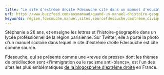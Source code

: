 ```yaml
---
title: "Le site d’extrême droite Fdesouche cité dans un manuel d'éducation civique"
url: https://www.buzzfeed.com/assmamaad/quand-un-manuel-dhistoire-geographie-cite-pour-source-un-sit
keywords: région,fdesouche,manuel,sites,sourcefdesouche,dextrême,civique,scolaire,twitter,stéphanie,revue,déducation,thèmes,cité,site
---
```

Stéphanie a 28 ans, et enseigne les lettres et l\'histoire-géographie dans un lycée professionnel de la région parisienne. Sur Twitter, elle a posté la photo d\'un manuel scolaire dans lequel le site d\'extrême droite Fdesouche est cité comme source.

Fdesouche, qui se présente comme une «revue de presse» dont les thèmes de prédilection sont «l'immigration ou le racisme anti-blancs», est l\'un des sites les plus emblématiques [de la blogosphère d'extrême droite](https://www.buzzfeed.com/adriensenecat/le-web-est-il-devenu-dextreme-droite) en France.
